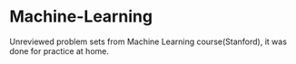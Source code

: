 # Machine-Learning
Unreviewed problem sets from Machine Learning course(Stanford), it was done for practice at home.
